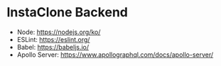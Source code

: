 # InstaClone Backend

- Node: https://nodejs.org/ko/
- ESLint: https://eslint.org/
- Babel: https://babeljs.io/
- Apollo Server: https://www.apollographql.com/docs/apollo-server/
